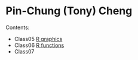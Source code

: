 # Pin-Chung (Tony) Cheng


Contents:
- Class05 [R graphics](https://github.com/tonycheng521/Bggn213/blob/master/Class05/class05.md)
- Class06 [R functions](https://github.com/tonycheng521/Bggn213/blob/master/Class06/class06.md)
- Class07
